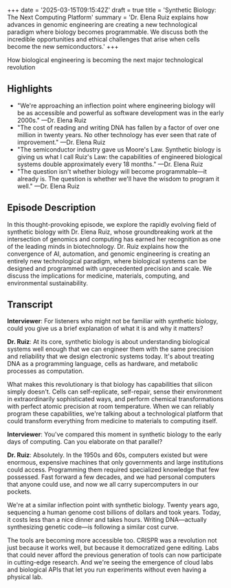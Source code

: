 +++
date = '2025-03-15T09:15:42Z'
draft = true
title = 'Synthetic Biology: The Next Computing Platform'
summary = 'Dr. Elena Ruiz explains how advances in genomic engineering are creating a new technological paradigm where biology becomes programmable. We discuss both the incredible opportunities and ethical challenges that arise when cells become the new semiconductors.'
+++


How biological engineering is becoming the next major technological revolution

## Highlights

- "We're approaching an inflection point where engineering biology will be as accessible and powerful as software development was in the early 2000s." —Dr. Elena Ruiz
- "The cost of reading and writing DNA has fallen by a factor of over one million in twenty years. No other technology has ever seen that rate of improvement." —Dr. Elena Ruiz
- "The semiconductor industry gave us Moore's Law. Synthetic biology is giving us what I call Ruiz's Law: the capabilities of engineered biological systems double approximately every 18 months." —Dr. Elena Ruiz
- "The question isn't whether biology will become programmable—it already is. The question is whether we'll have the wisdom to program it well." —Dr. Elena Ruiz

## Episode Description

In this thought-provoking episode, we explore the rapidly evolving field of synthetic biology with Dr. Elena Ruiz, whose groundbreaking work at the intersection of genomics and computing has earned her recognition as one of the leading minds in biotechnology. Dr. Ruiz explains how the convergence of AI, automation, and genomic engineering is creating an entirely new technological paradigm, where biological systems can be designed and programmed with unprecedented precision and scale. We discuss the implications for medicine, materials, computing, and environmental sustainability.

## Transcript

**Interviewer**: For listeners who might not be familiar with synthetic biology, could you give us a brief explanation of what it is and why it matters?

**Dr. Ruiz**: At its core, synthetic biology is about understanding biological systems well enough that we can engineer them with the same precision and reliability that we design electronic systems today. It's about treating DNA as a programming language, cells as hardware, and metabolic processes as computation.

What makes this revolutionary is that biology has capabilities that silicon simply doesn't. Cells can self-replicate, self-repair, sense their environment in extraordinarily sophisticated ways, and perform chemical transformations with perfect atomic precision at room temperature. When we can reliably program these capabilities, we're talking about a technological platform that could transform everything from medicine to materials to computing itself.

**Interviewer**: You've compared this moment in synthetic biology to the early days of computing. Can you elaborate on that parallel?

**Dr. Ruiz**: Absolutely. In the 1950s and 60s, computers existed but were enormous, expensive machines that only governments and large institutions could access. Programming them required specialized knowledge that few possessed. Fast forward a few decades, and we had personal computers that anyone could use, and now we all carry supercomputers in our pockets.

We're at a similar inflection point with synthetic biology. Twenty years ago, sequencing a human genome cost billions of dollars and took years. Today, it costs less than a nice dinner and takes hours. Writing DNA—actually synthesizing genetic code—is following a similar cost curve. 

The tools are becoming more accessible too. CRISPR was a revolution not just because it works well, but because it democratized gene editing. Labs that could never afford the previous generation of tools can now participate in cutting-edge research. And we're seeing the emergence of cloud labs and biological APIs that let you run experiments without even having a physical lab.